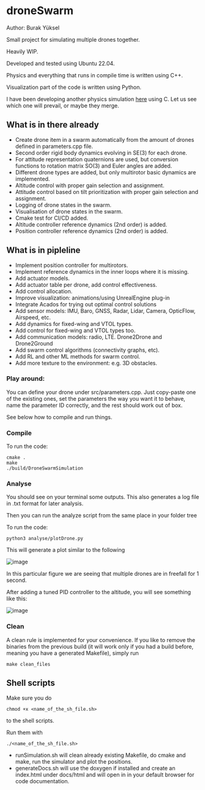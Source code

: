 # droneSwarm

Author: Burak Yüksel

Small project for simulating multiple drones together.

Heavily WIP.

Developed and tested using Ubuntu 22.04.

Physics and everything that runs in compile time is written using C++.

Visualization part of the code is written using Python.

I have been developing another physics simulation [here](https://github.com/burakyueksel/physics) using C.
Let us see which one will prevail, or maybe they merge.

## What is in there already

- Create drone item in a swarm automatically from the amount of drones defined in parameters.cpp file.
- Second order rigid body dynamics evolving in SE(3) for each drone.
- For attitude representation quaternions are used, but conversion functions to rotation matrix SO(3) and Euler angles are added.
- Different drone types are added, but only multirotor basic dynamics are implemented.
- Altitude control with proper gain selection and assignment.
- Attitude control based on tilt prioritization with proper gain selection and assignment.
- Logging of drone states in the swarm.
- Visualisation of drone states in the swarm.
- Cmake test for CI/CD added.
- Altitude controller reference dynamics (2nd order) is added.
- Position controller reference dynamics (2nd order) is added.

## What is in pipleline

- Implement position controller for multirotors.
- Implement reference dynamics in the inner loops where it is missing.
- Add actuator models.
- Add actuator table per drone, add control effectiveness.
- Add control allocation.
- Improve visualization: animations/using UnrealEngine plug-in
- Integrate Acados for trying out optimal control solutions
- Add sensor models: IMU, Baro, GNSS, Radar, Lidar, Camera, OpticFlow, Airspeed, etc.
- Add dynamics for fixed-wing and VTOL types.
- Add control for fixed-wing and VTOL types too.
- Add communication models: radio, LTE. Drone2Drone and Drone2Ground
- Add swarm control algorithms (connectivity graphs, etc).
- Add RL and other ML methods for swarm control.
- Add more texture to the environment: e.g. 3D obstacles.

### Play around:

You can define your drone under src/parameters.cpp. Just copy-paste one of the existing ones, set the parameters the way you want it to behave, name the parameter ID correctly, and the rest should work out of box.

See below how to compile and run things.


### Compile

To run the code:

```console
cmake .
make
./build/DroneSwarmSimulation
```

### Analyse

You should see on your terminal some outputs. This also generates a log file in .txt format for later analysis.

Then you can run the analyze script from the same place in your folder tree

To run the code:

```console
python3 analyse/plotDrone.py
```

This will generate a plot similar to the following

![image](https://github.com/burakyueksel/droneSwarm/assets/40430575/3fcbd048-5241-40fe-8aaf-45f62853c9ef)

In this particular figure we are seeing that multiple drones are in freefall for 1 second.

After adding a tuned PID controller to the altitude, you will see something like this:

![image](https://github.com/burakyueksel/droneSwarm/assets/40430575/2deed7ed-7426-441c-a193-67de03369f71)


### Clean

A clean rule is implemented for your convenience. If you like to remove the binaries from the previous build (it will work only if you had a build before, meaning you have a generated Makefile), simply run

```console
make clean_files
```

## Shell scripts

Make sure you do

```console
chmod +x <name_of_the_sh_file.sh>
```
to the shell scripts.

Run them with

```console
./<name_of_the_sh_file.sh>
```



- runSimulation.sh will clean already existing Makefile, do cmake and make, run the simulator and plot the positions.
- generateDocs.sh will use the doxygen if installed and create an index.html under docs/html and will open in in your default browser for code documentation.
